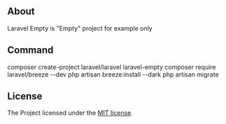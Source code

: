 ## About

Laravel Empty is "Empty" project for example only


## Command

composer create-project laravel/laravel laravel-empty
composer require laravel/breeze --dev
php artisan breeze:install --dark
php artisan migrate


## License

The Project licensed under the [MIT license](https://opensource.org/licenses/MIT).